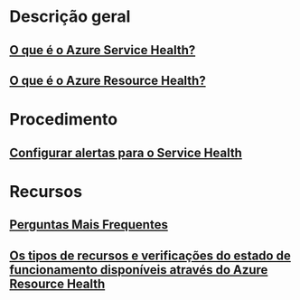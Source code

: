 # Descrição geral

## [O que é o Azure Service Health?](service-health-overview.md)

## [O que é o Azure Resource Health?](resource-health-overview.md)

# Procedimento

## [Configurar alertas para o Service Health](../monitoring-and-diagnostics/monitoring-activity-log-alerts-on-service-notifications.md?toc=%2fazure%2fresource-health%2ftoc.json)

# Recursos

## [Perguntas Mais Frequentes](resource-health-faq.md)

## [Os tipos de recursos e verificações do estado de funcionamento disponíveis através do Azure Resource Health](resource-health-checks-resource-types.md)


